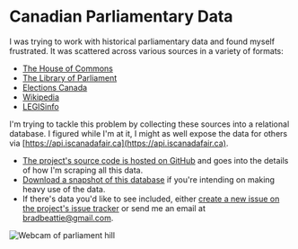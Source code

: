 # Canadian Parliamentary Data

I was trying to work with historical parliamentary data and found myself frustrated. It was scattered
across various sources in a variety of formats:


* [The House of Commons](http://www.ourcommons.ca)
* [The Library of Parliament](https://lop.parl.ca)
* [Elections Canada](http://www.elections.ca)
* [Wikipedia](https://en.wikipedia.org/wiki/List_of_Canadian_federal_general_elections)
* [LEGISinfo](http://www.parl.ca/LegisInfo)

I'm trying to tackle this problem by collecting these sources into a relational database. I figured
while I'm at it, I might as well expose the data for others via
[https://api.iscanadafair.ca](https://api.iscanadafair.ca).

* [The project's source code is hosted on GitHub](https://github.com/bradbeattie/canadian-parlimentarty-data) and goes into the details of how I'm scraping all this data.
* [Download a snapshot of this database](https://github.com/bradbeattie/canadian-parliamentary-data/raw/master/deployed.sql.xz) if you're intending on making heavy use of the data.
* If there's data you'd like to see included, either [create a new issue on the project's issue tracker](https://github.com/bradbeattie/canadian-parliamentary-data/issues/new) or send me an email at [bradbeattie@gmail.com](mailto:bradbeattie@gmail.com).

![Webcam of parliament hill](http://www.tpsgc-pwgsc.gc.ca/citeparlementaire-parliamentaryprecinct/newhillcam.jpg)
